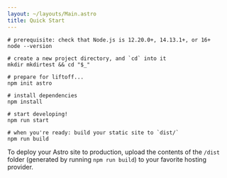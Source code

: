 ```yaml
---
layout: ~/layouts/Main.astro
title: Quick Start
---
```


```shell
# prerequisite: check that Node.js is 12.20.0+, 14.13.1+, or 16+
node --version

# create a new project directory, and `cd` into it
mkdir mkdirtest && cd "$_"

# prepare for liftoff...
npm init astro

# install dependencies
npm install

# start developing!
npm run start

# when you're ready: build your static site to `dist/`
npm run build
```

To deploy your Astro site to production, upload the contents of the `/dist` folder (generated by running `npm run build`)  to your favorite hosting provider.
